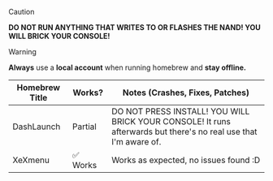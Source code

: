 > [!CAUTION]
> **DO NOT RUN ANYTHING THAT WRITES TO OR FLASHES THE NAND! YOU WILL BRICK YOUR CONSOLE!**

> [!WARNING]
> **Always** use a **local account** when running homebrew and **stay offline.**

| Homebrew Title     | Works?      | Notes (Crashes, Fixes, Patches) |
|--------------------|-------------|---------------------------------|
| DashLaunch         | Partial  | DO NOT PRESS INSTALL! YOU WILL BRICK YOUR CONSOLE! It runs afterwards but there's no real use that I'm aware of. |
| XeXmenu            | ✅ Works    | Works as expected, no issues found :D |
